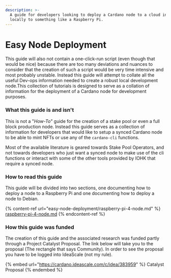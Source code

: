 ```yaml
---
description: >-
  A guide for developers looking to deploy a Cardano node to a cloud instance or
  locally to something like a Raspberry Pi.
---
```


# Easy Node Deployment

This guide will also not contain a one-click-run script (even though that would be nice) because there are too many deviations and nuances to consider that the creation of such a script would be very time intensive and most probably unstable. Instead this guide will attempt to collate all the useful Dev-ops information needed to create a robust local development node.This collection of tutorials is designed to serve as a collation of information for the deployment of a Cardano node for development purposes.&#x20;

### What this guide is and isn't

This is not a "_How-To"_ guide for the creation of a stake pool or even a full block production node. Instead this guide serves as a collection of information for developers that would like to setup a synced Cardano node to be able to mint NFTs or use any of the `cardano-cli` functions.

Most of the available literature is geared towards Stake Pool Operators, and  not towards developers who just want a synced node to make use of the cli functions or interact with some of the other tools provided by IOHK that require a synced node.

### How to read this guide

This guide will be divided into two sections, one documenting how to deploy a node to a Raspberry Pi and one documenting how to deploy a node to Debian.

{% content-ref url="easy-node-deployment/raspberry-pi-4-node.md" %}
[raspberry-pi-4-node.md](easy-node-deployment/raspberry-pi-4-node.md)
{% endcontent-ref %}

### How this guide was funded

The creation of this guide and the associated research was funded partly through a Project Catalyst Proposal. The link below will take you to the proposal (The rectangle that says Community). In order to see the proposal you have to be logged into IdeaScale (not my rule).

{% embed url="https://cardano.ideascale.com/c/idea/383959" %}
Catalyst Proposal
{% endembed %}

